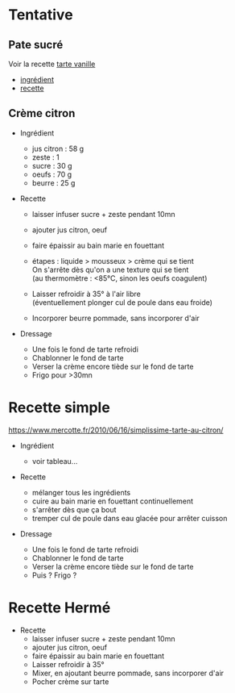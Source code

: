 # Tentative 

## Pate sucré

Voir la recette [tarte vanille](../tarte-vanille.md)  
- [ingrédient](../tarte-vanille.md?plain=1#L3-L8)
- [recette](../tarte-vanille.md?plain=1#L30-L37)


## Crème citron
- Ingrédient
    - jus citron : 58 g
    - zeste      : 1
    - sucre      : 30 g
    - oeufs      : 70 g
    - beurre     : 25 g

- Recette
    * laisser infuser sucre + zeste pendant 10mn
    * ajouter jus citron, oeuf
    * faire épaissir au bain marie en fouettant
    * étapes : liquide > mousseux > crème qui se tient  
      On s'arrête dès qu'on a une texture qui se tient  
      (au thermomètre : <85°C, sinon les oeufs coagulent)

    * Laisser refroidir à 35° à l'air libre  
      (éventuellement plonger cul de poule dans eau froide)
    * Incorporer beurre pommade, sans incorporer d'air

- Dressage
    * Une fois le fond de tarte refroidi
    * Chablonner le fond de tarte
    * Verser la crème encore tiède sur le fond de tarte
    * Frigo pour >30mn

# Recette simple
https://www.mercotte.fr/2010/06/16/simplissime-tarte-au-citron/


- Ingrédient
    - voir tableau...

- Recette
    * mélanger tous les ingrédients
    * cuire au bain marie en fouettant continuellement
    * s'arrêter dès que ça bout
    * tremper cul de poule dans eau glacée pour arrêter cuisson

- Dressage
    * Une fois le fond de tarte refroidi
    * Chablonner le fond de tarte
    * Verser la crème encore tiède sur le fond de tarte
    * Puis ? Frigo ?

# Recette Hermé

- Recette
    * laisser infuser sucre + zeste pendant 10mn
    * ajouter jus citron, oeuf
    * faire épaissir au bain marie en fouettant
    * Laisser refroidir à 35°
    * Mixer, en ajoutant beurre pommade, sans incorporer d'air
    * Pocher crème sur tarte
